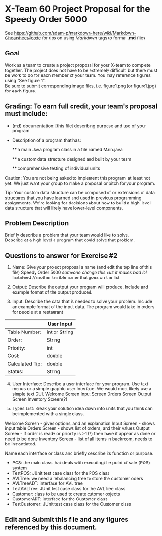 # X-Team 60 Project Proposal for the Speedy Order 5000

See https://github.com/adam-p/markdown-here/wiki/Markdown-Cheatsheet#code for tips on using *Markdown* tags to format __.md__ files

## Goal

Work as a team to create a project proposal for your X-team to complete together.
The project does not have to be extremely difficult,
but there must be work to do for each member of your team.
You may reference figures using "See figure 1".  
Be sure to submit corresponding image files, i.e. figure1.png (or figure1.jpg) for each figure.

## Grading: To earn full credit, your team's proposal must include:

* (md) documentation: [this file] describing purpose and use of your program

* Description of a program that has:

  ** a main Java program class in a file named Main.java
  
  ** a custom data structure designed and built by your team
  
  ** comprehensive testing of individual units
  
 Caution: You are not being asked to implement this program, at least not yet. 
 We just want your group to make a proposal or pitch for your program.

 Tip: Your custom data structure can be composed of or extensions of data structures that you have learned and used in previous programming assignments.  We're looking for decisions about how to build a high-level data structure that will likely have lower-level components.

## Problem Description

Brief ly describe a problem that your team would like to solve.  
Describe at a high level a program that could solve that problem.

## Questions to answer for Exercise #2

1. Name: Give your project proposal a name (and edit the top line of this file)
Speedy Order 5000 *someone change this cuz it makes bad lol*
Instafeed //another terrible name that goes on the list

2. Output: Describe the output your program will produce.  Include and example format of the output produced.



3. Input: Describe the data that is needed to solve your problem. Include an example format of the input data.
The program would take in orders for people at a restaurant 

|                 |   User Input        |
|-----------------|---------------------|
| Table Number:   |   int or String     |
| Order:          |   String            |
| Priority:       |   int               |
| Cost:           |   double            |
| Calculated Tip: |   double            |
| Status:         |   String            | 

4. User Interface: Describe a user interface for your program.  Use text menus or a simple graphic user interface.
We would most likely use a simple text GUI. 
Welcome Screen
Input Screen
Orders Screen
Output Screen
Inventory Screen(?)

5. Types List: Break your solution idea down into units that you think can be implemented with a single class.

Welcome Screen - gives options, and an explanation
Input Screen - shows input table
Orders Screen - shows list of orders, and their values
Output Screen - if order is ready or priority is >1 (?) then have it appear as done or need to be done
Inventory Screen - list of all items in backroom, needs to be instantiated. 

Name each interface or class and briefly describe its function or purpose.

- POS: the main class that deals with executingt he point of sale (POS) system
- TestPOS: JUnit test case class for the POS class 
- AVLTree: we need a rebalancing tree to store the customer oders
- AVLTreeADT: interface for AVL tree
- TestAVLTree: JUnit test case class for the AVLTree class
- Customer: class to be used to create cutomer objects
- CustomerADT: interface for the Customer class
- TestCustomer: JUnit test case class for the Customer class 


## Edit and Submit this file and any figures referenced by this document.

